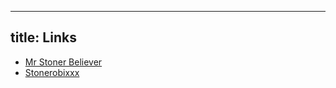 -----
title: Links
-----

* [Mr Stoner Believer](http://www.youtube.com/user/MrStonebeliever?feature=g-subs-u)
* [Stonerobixxx](http://www.stonerobixxx.net/)
